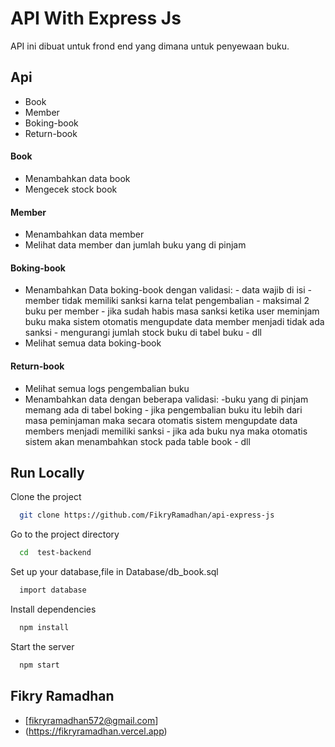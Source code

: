 
# API With Express Js
API ini dibuat untuk frond end yang dimana untuk penyewaan buku.







## Api

- Book
- Member
- Boking-book
- Return-book


#### Book
- Menambahkan data book
- Mengecek stock book

#### Member
- Menambahkan data member
- Melihat data member dan jumlah buku yang di pinjam

#### Boking-book
- Menambahkan Data boking-book dengan validasi:
      - data wajib di isi
      - member tidak memiliki sanksi karna telat 
         pengembalian 
       - maksimal 2 buku per member
       - jika sudah habis masa sanksi ketika user 
         meminjam buku maka sistem otomatis 
         mengupdate data member menjadi tidak ada 
         sanksi - mengurangi jumlah stock buku di 
         tabel buku
       - dll
- Melihat semua data boking-book

#### Return-book
- Melihat semua logs pengembalian buku
- Menambahkan data dengan beberapa validasi:
       -buku yang di pinjam memang ada di tabel 
        boking - jika pengembalian buku itu lebih dari 
        masa peminjaman maka secara otomatis 
        sistem mengupdate data members menjadi 
        memiliki sanksi - jika ada buku nya maka 
        otomatis sistem akan menambahkan stock 
         pada table book - dll
      






## Run Locally

Clone the project

```bash
  git clone https://github.com/FikryRamadhan/api-express-js
```

Go to the project directory

```bash
  cd  test-backend
```

Set up your database,file in Database/db_book.sql

```bash
  import database
```

Install dependencies

```bash
  npm install
```

Start the server

```bash
  npm start
```


## Fikry Ramadhan

- [fikryramadhan572@gmail.com]
- (https://fikryramadhan.vercel.app)



